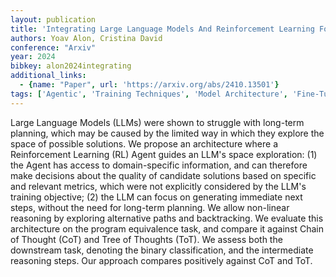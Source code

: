 ```yaml
---
layout: publication
title: 'Integrating Large Language Models And Reinforcement Learning For Non-linear Reasoning'
authors: Yoav Alon, Cristina David
conference: "Arxiv"
year: 2024
bibkey: alon2024integrating
additional_links:
  - {name: "Paper", url: 'https://arxiv.org/abs/2410.13501'}
tags: ['Agentic', 'Training Techniques', 'Model Architecture', 'Fine-Tuning', 'Reinforcement Learning']
---
```

Large Language Models (LLMs) were shown to struggle with long-term planning,
which may be caused by the limited way in which they explore the space of
possible solutions. We propose an architecture where a Reinforcement Learning
(RL) Agent guides an LLM's space exploration: (1) the Agent has access to
domain-specific information, and can therefore make decisions about the quality
of candidate solutions based on specific and relevant metrics, which were not
explicitly considered by the LLM's training objective; (2) the LLM can focus on
generating immediate next steps, without the need for long-term planning. We
allow non-linear reasoning by exploring alternative paths and backtracking. We
evaluate this architecture on the program equivalence task, and compare it
against Chain of Thought (CoT) and Tree of Thoughts (ToT). We assess both the
downstream task, denoting the binary classification, and the intermediate
reasoning steps. Our approach compares positively against CoT and ToT.
